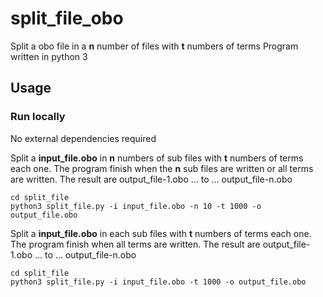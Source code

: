 # split_file_obo

Split a obo file in a __n__ number of files with __t__ numbers of terms Program written in python 3

## Usage

### Run locally 

No external dependencies required

Split a __input_file.obo__ in __n__ numbers of sub files with __t__ numbers of terms each one. The program finish when the __n__ sub files are written or all terms are written. The result are output_file-1.obo ... to ... output_file-n.obo

```
cd split_file
python3 split_file.py -i input_file.obo -n 10 -t 1000 -o output_file.obo
```

Split a __input_file.obo__ in each sub files with __t__ numbers of terms each one. The program finish when all terms are written. The result are output_file-1.obo ... to ... output_file-n.obo

```
cd split_file
python3 split_file.py -i input_file.obo -t 1000 -o output_file.obo
```